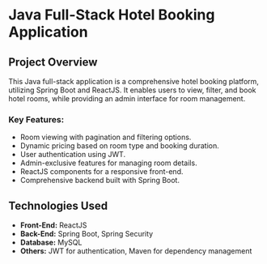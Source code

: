 # Java Full-Stack Hotel Booking Application

## Project Overview
This Java full-stack application is a comprehensive hotel booking platform, utilizing Spring Boot and ReactJS. It enables users to view, filter, and book hotel rooms, while providing an admin interface for room management.

### Key Features:
- Room viewing with pagination and filtering options.
- Dynamic pricing based on room type and booking duration.
- User authentication using JWT.
- Admin-exclusive features for managing room details.
- ReactJS components for a responsive front-end.
- Comprehensive backend built with Spring Boot.

## Technologies Used
- **Front-End:** ReactJS
- **Back-End:** Spring Boot, Spring Security
- **Database:** MySQL
- **Others:** JWT for authentication, Maven for dependency management
